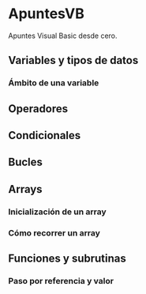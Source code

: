 # ApuntesVB
Apuntes Visual Basic desde cero.


## Variables y tipos de datos

### Ámbito de una variable

## Operadores

## Condicionales

## Bucles

## Arrays

### Inicialización de un array

### Cómo recorrer un array

## Funciones y subrutinas

### Paso por referencia y valor

